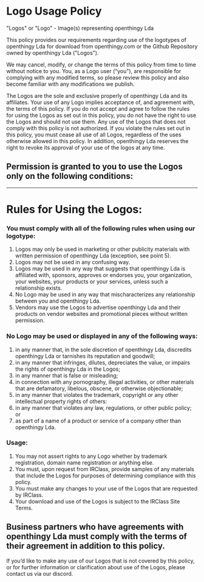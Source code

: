 # Logo Usage Policy
"Logos" or "Logo" - Image(s) representing openthingy Lda

This policy provides our requirements regarding use of the logotypes of openthingy Lda for download from openthingy.com or the Github Repository owned by openthingy Lda ("Logos").

We may cancel, modify, or change the terms of this policy from time to time without notice to you. You, as a Logo user (“you"), are responsible for complying with any modified terms, so please review this policy and also become familiar with any modifications we publish.

The Logos are the sole and exclusive properly of openthingy Lda and its affiliates. Your use of any Logo implies acceptance of, and agreement with, the terms of this policy. If you do not accept and agree to follow the rules for using the Logos as set out in this policy, you do not have the right to use the Logos and should not use them. Any use of the Logos that does not comply with this policy is not authorized. If you violate the rules set out in this policy, you must cease all use of all Logos, regardless of the uses otherwise allowed in this policy. In addition, openthingy Lda reserves the right to revoke its approval of your use of the logos at any time.

## Permission is granted to you to use the Logos only on the following conditions:
-------------------
# Rules for Using the Logos:  
### You must comply with all of the following rules when using our logotype:

1. Logos may only be used in marketing or other publicity materials with written permission of openthingy Lda (exception, see point 5).
2. Logos may not be used in any confusing way.
3. Logos may be used in any way that suggests that openthingy Lda is affiliated with, sponsors, approves or endorses you, your organization, your websites, your products or your services, unless such a relationship exists.
4. No Logo may be used in any way that mischaracterizes any relationship between you and openthingy Lda.
5. Vendors may use the Logos to advertise openthingy Lda and their products on vendor websites and promotional pieces without written permission.

### No Logo may be used or displayed in any of the following ways:

1. in any manner that, in the sole discretion of openthingy Lda, discredits openthingy Lda or tarnishes its reputation and goodwill;
2. in any manner that infringes, dilutes, depreciates the value, or impairs the rights of openthingy Lda in the Logos;
3. in any manner that is false or misleading;
4. in connection with any pornography, illegal activities, or other materials that are defamatory, libelous, obscene, or otherwise objectionable;
5. in any manner that violates the trademark, copyright or any other intellectual property rights of others:
6. in any manner that violates any law, regulations, or other public policy; or
7. as part of a name of a product or service of a company other than openthingy Lda.

### Usage:

1. You may not assert rights to any Logo whether by trademark registration, domain name registration or anything else.
2. You must, upon request from IRClass, provide samples of any materials that include the Logos for purposes of determining compliance with this policy.
3. You must make any changes to your use of the Logos that are requested by IRClass.
4. Your download and use of the Logos is subject to the IRClass Site Terms.

## Business partners who have agreements with openthingy Lda must comply with the terms of their agreement in addition to this policy.

If you’d like to make any use of our Logos that is not covered by this policy, or for further information or clarification about use of the Logos, please contact us via our discord.